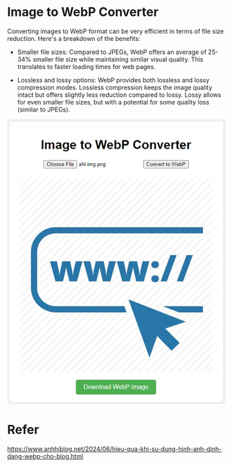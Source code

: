 # Image to WebP Converter
Converting images to WebP format can be very efficient in terms of file size reduction. Here's a breakdown of the benefits:

* Smaller file sizes: Compared to JPEGs, WebP offers an average of 25-34% smaller file size while maintaining similar visual quality. This translates to faster loading times for web pages.

* Lossless and lossy options: WebP provides both lossless and lossy compression modes. Lossless compression keeps the image quality intact but offers slightly less reduction compared to lossy. Lossy allows for even smaller file sizes, but with a potential for some quality loss (similar to JPEGs).

![Image to WebP Converter](https://raw.githubusercontent.com/anhhiblog/ahi/main/image/Image-to-WebP-Converter.webp)

# Refer
https://www.anhhiblog.net/2024/06/hieu-qua-khi-su-dung-hinh-anh-dinh-dang-webp-cho-blog.html
